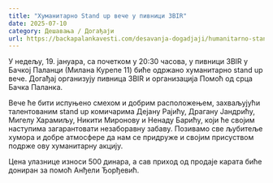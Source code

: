 ```yaml
---
title: "Хуманитарно Stand up вече у пивници 3BIR"
date: 2025-07-10
category: Дешавања / Догађаји
url: https://backapalankavesti.com/desavanja-dogadjaji/humanitarno-stand-up-vece-u-pivnici-3bir/
---
```


У недељу, 19. јануара, са почетком у 20:30 часова, у пивници 3BIR у Бачкој Паланци (Милана Курепе 11) биће одржано хуманитарно stand up вече. Догађај организују пивница 3BIR и организација Помоћ од срца Бачка Паланка.

Вече ће бити испуњено смехом и добрим расположењем, захваљујући талентованим stand up комичарима Дејану Рајићу, Драгану Јандрићу, Мигелу Харамиљу, Никити Миронову и Ненаду Барићу, који ће својим наступима загарантовати незаборавну забаву. Позивамо све љубитеље хумора и добре атмосфере да нам се придруже и својим присуством подрже ову хуманитарну акцију.

Цена улазнице износи 500 динара, а сав приход од продаје карата биће дониран за помоћ Анђели Ђорђевић.
